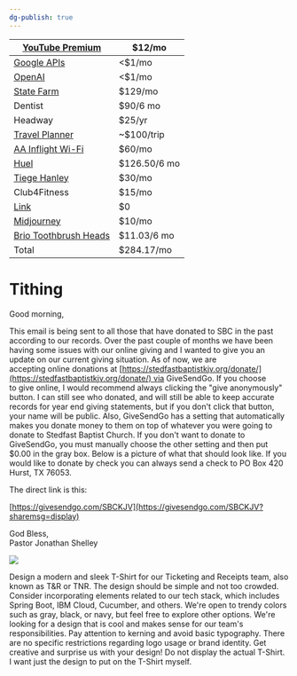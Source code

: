 ```yaml
---
dg-publish: true
---
```


| [YouTube Premium](https://pay.google.com/)                                                                                                           | $12/mo       |
| ---------------------------------------------------------------------------------------------------------------------------------------------------- | ------------ |
| [Google APIs](https://console.cloud.google.com/billing/01DABE-E15B7B-415451/manage?project=job-location-calculator)                                  | <$1/mo       |
| [OpenAI](https://platform.openai.com/account/usage)                                                                                                  | <$1/mo       |
| [State Farm](https://financials.statefarm.com/digital-pay/managePaymentPlans)                                                                        | $129/mo      |
| Dentist                                                                                                                                              | $90/6 mo     |
| Headway                                                                                                                                              | $25/yr       |
| [Travel Planner](https://travelplanner.etp.aa.com/#!/travelers/00242924/1/Employee#payment)                                                          | ~$100/trip   |
| [AA Inflight Wi-Fi](https://www.aa.com/aadvantage-program/profile/payment-methods)                                                                   | $60/mo       |
| [Huel](https://huel.com/account#/billing)                                                                                                            | $126.50/6 mo |
| [Tiege Hanley](https://www.tiege.com/account#/account-details)                                                                                       | $30/mo       |
| Club4Fitness                                                                                                                                         | $15/mo       |
| [Link](https://app.link.com/)                                                                                                                        | $0           |
| [Midjourney](https://www.midjourney.com/account/)                                                                                                    | $10/mo       |
| [Brio Toothbrush Heads](https://admin.rechargeapps.com/portal/6ba51658a7ae01fcef4d7170c0c2a1/payment_methods?token=6f093101e28740bb9178dc080f6da210) | $11.03/6 mo   |
| Total                                                                                                                                                | $284.17/mo   |

# Tithing

Good morning,  
  
This email is being sent to all those that have donated to SBC in the past according to our records. Over the past couple of months we have been having some issues with our online giving and I wanted to give you an update on our current giving situation. As of now, we are accepting online donations at [https://stedfastbaptistkjv.org/donate/](https://stedfastbaptistkjv.org/donate/) via GiveSendGo. If you choose to give online, I would recommend always clicking the "give anonymously" button. I can still see who donated, and will still be able to keep accurate records for year end giving statements, but if you don't click that button, your name will be public. Also, GiveSendGo has a setting that automatically makes you donate money to them on top of whatever you were going to donate to Stedfast Baptist Church. If you don't want to donate to GiveSendGo, you must manually choose the other setting and then put $0.00 in the gray box. Below is a picture of what that should look like. If you would like to donate by check you can always send a check to PO Box 420 Hurst, TX 76053. 

The direct link is this:

[https://givesendgo.com/SBCKJV](https://givesendgo.com/SBCKJV?sharemsg=display)

God Bless,  
Pastor Jonathan Shelley

![](https://ci3.googleusercontent.com/mail-img-att/AEXG51n2TWJ8ko8n7KzudC-kfvZ0bDQpogeRq675okWNQ0erTduyIVh119DSP7rDx9ly6knHifJIiizfU-ex-9TBjVS0oIiOHxA8Qpy6ZXvf_G7R0t0sWvRmzY4PS7yCehrSLQS0Ht4VVkhe8WKHrX3Iy1V2UjjVamgqJmmhsZJbNDesX-3cFXh2uLsZLTZinntN4m-wJiEvrfXk4NxFFNZLqCuymsZD_BlQMUmpbb1xCl-lIa8WeFawpCaJAqyTSRtUqcsrzYhtLtmlSdEJmwpRtIRiGaXJkuOxRIzGrUz2kYBrLLzSIsei0DICJ8_0MxkKC7ktAVuZpA0-C4sgGuz7rkG9mspWJJm9hvLjAZbBlEHS6pFajmaXOEHaTlgKubFlsXy-wYGG_nM8S4VxjTNj_OXA_s-EMup_wSaiyEIWQg_g5Y1r4mAkKxDhZWiQw4ZT6fyu1DSaHI3B69W7k79T7IDkRZuJEDWWBBjpHFgvv7XN_7qJDAOzJReZKCaEYh3VD4_Css2Q-D7tiUT-r6VmCb_SOq5tkZOCPl94aHv8MTcDjXE4VAjKCp3rNkkwYN3Vncif1oq0vkb4peyaLP5FrTJ8yAig-GOq9K98CyLiNqm3Q25fjw5m_kEpwN_7RvYYcT_lMrVWCWD92bJz_NChptMjHvA_dtVaHhirciul0rhoYMup2Tu_ajjnsqzSpTzfia-OCoJ0CyHXsqGtbIJq7ug6ImAUR6ZCPNSu5KCOXlXQjenUjthFTZeSrFmO31E7V9kcrVZCAvbykTVrneokWeUxh1vKCQvsWe3dfws8fLwfs9gv_ubo7SOgvJFmoy3OF9CgeTLdGDKm9GYPBVHNogd6T0CXRGNWG3CoGNyjrNPuZ3rnSJgYaaKwT3SfTIIv8DrFIQUzzZvYkZCmtrCmrho-7UvZICbuELvUFPRon_nZ5hofOEeY1I0qx5YCN-9b6_L_IRrW8HzquAw0wYqQ0WzQOMpk5M-nx7lYKQGYY3cmsXOFBKFJHde5BuTVi3bZe1K3DGUdmeh81k7PeacDiLoyVrnsj1Pn6Q1LJ8dKY51h6baRufeJ8g=s0-l75-ft)


Design a modern and sleek T-Shirt for our Ticketing and Receipts team, also known as T&R or TNR. The design should be simple and not too crowded. Consider incorporating elements related to our tech stack, which includes Spring Boot, IBM Cloud, Cucumber, and others. We're open to trendy colors such as gray, black, or navy, but feel free to explore other options. We're looking for a design that is cool and makes sense for our team's responsibilities. Pay attention to kerning and avoid basic typography. There are no specific restrictions regarding logo usage or brand identity. Get creative and surprise us with your design! Do not display the actual T-Shirt. I want just the design to put on the T-Shirt myself.